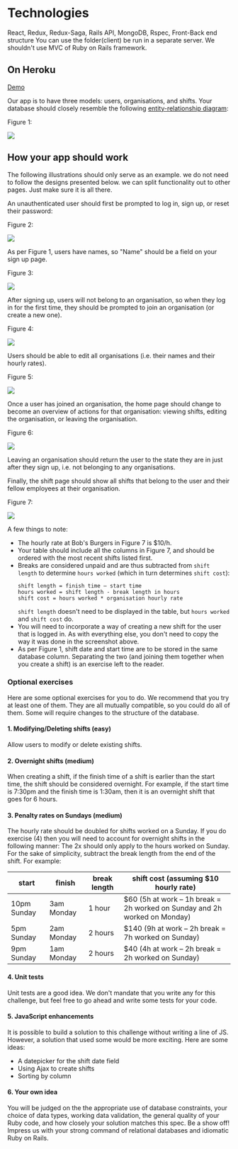# Technologies
React, Redux, Redux-Saga, Rails API, MongoDB, Rspec, Front-Back end structure
You can use the folder(client) be run in a separate server. We shouldn't use MVC of Ruby on Rails framework.

## On Heroku
[Demo](https://glacial-garden-45040.herokuapp.com/)

Our app is to have three models: users, organisations, and shifts. Your database should closely resemble the following [entity-relationship diagram](https://en.wikipedia.org/wiki/Entity%E2%80%93relationship_model#Crow's_foot_notation):

Figure 1:

![](https://i.imgur.com/w1YzNY6.png)

## How your app should work

The following illustrations should only serve as an example. we do not need to follow the designs presented below. we can split functionality out to other pages. Just make sure it is all there.

An unauthenticated user should first be prompted to log in, sign up, or reset their password:

Figure 2:

![](https://i.imgur.com/XLhRtL3.png)

As per Figure 1, users have names, so "Name" should be a field on your sign up page.

Figure 3:

![](https://i.imgur.com/yflhRac.png)

After signing up, users will not belong to an organisation, so when they log in for the first time, they should be prompted to join an organisation (or create a new one).

Figure 4:

![](https://i.imgur.com/V53XD3X.png)

Users should be able to edit all organisations (i.e. their names and their hourly rates).

Figure 5:

![](https://i.imgur.com/XMoFEzj.png)

Once a user has joined an organisation, the home page should change to become an overview of actions for that organisation: viewing shifts, editing the organisation, or leaving the organisation.

Figure 6:

![](https://i.imgur.com/7tZ9Gfc.png)

Leaving an organisation should return the user to the state they are in just after they sign up, i.e. not belonging to any organisations.

Finally, the shift page should show all shifts that belong to the user and their fellow employees at their organisation.

Figure 7:

![](https://i.imgur.com/3XS2mvP.png)

A few things to note:
* The hourly rate at Bob's Burgers in Figure 7 is $10/h.
* Your table should include all the columns in Figure 7, and should be ordered with the most recent shifts listed first.
* Breaks are considered unpaid and are thus subtracted from `shift length` to determine `hours worked` (which in turn determines `shift cost`):
  ```
  shift length = finish time – start time
  hours worked = shift length - break length in hours
  shift cost = hours worked * organisation hourly rate
  ```
  `shift length` doesn't need to be displayed in the table, but `hours worked` and `shift cost` do.
* You will need to incorporate a way of creating a new shift for the user that is logged in. As with everything else, you don't need to copy the way it was done in the screenshot above.
* As per Figure 1, shift date and start time are to be stored in the same database column. Separating the two (and joining them together when you create a shift) is an exercise left to the reader.

### Optional exercises
Here are some optional exercises for you to do. We recommend that you try at least one of them. They are all mutually compatible, so you could do all of them. Some will require changes to the structure of the database.



#### 1. Modifying/Deleting shifts (easy)
Allow users to modify or delete existing shifts.

#### 2. Overnight shifts (medium)
When creating a shift, if the finish time of a shift is earlier than the start time, the shift should be considered overnight. For example, if the start time is 7:30pm and the finish time is 1:30am, then it is an overnight shift that goes for 6 hours.

#### 3. Penalty rates on Sundays (medium)
The hourly rate should be doubled for shifts worked on a Sunday. If you do exercise (4) then you will need to account for overnight shifts in the following manner: The 2x should only apply to the hours worked on Sunday. For the sake of simplicity, subtract the break length from the end of the shift. For example:

| start | finish | break length | shift cost (assuming $10 hourly rate) |
| - | - | - | - |
| 10pm Sunday | 3am Monday | 1 hour | $60 (5h at work – 1h break = 2h worked on Sunday and 2h worked on Monday) |
| 5pm Sunday | 2am Monday | 2 hours | $140 (9h at work – 2h break = 7h worked on Sunday) |
| 9pm Sunday | 1am Monday | 2 hours | $40 (4h at work – 2h break = 2h worked on Sunday) |


#### 4. Unit tests
Unit tests are a good idea. We don't mandate that you write any for this challenge, but feel free to go ahead and write some tests for your code.

#### 5. JavaScript enhancements
It is possible to build a solution to this challenge without writing a line of JS. However, a solution that used some would be more exciting. Here are some ideas:
* A datepicker for the shift date field
* Using Ajax to create shifts
* Sorting by column


#### 6. Your own idea

You will be judged on the the appropriate use of database constraints, your choice of data types, working data validation, the general quality of your Ruby code, and how closely your solution matches this spec. Be a show off! Impress us with your strong command of relational databases and idiomatic Ruby on Rails.


